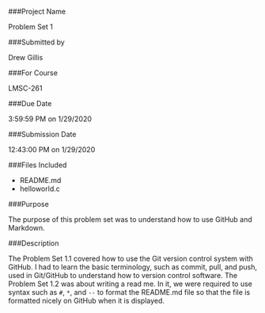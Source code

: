 ###Project Name

Problem Set 1

###Submitted by

Drew Gillis

###For Course

LMSC-261

###Due Date

3:59:59 PM on 1/29/2020

###Submission Date

12:43:00 PM on 1/29/2020

###Files Included

* README.md
* helloworld.c

###Purpose

The purpose of this problem set was to understand how to use GitHub and Markdown.

###Description

The Problem Set 1.1 covered how to use the Git version control system with GitHub. I had to learn the basic terminology, such as commit, pull, and push, used in Git/GitHub to understand how to version control software. The Problem Set 1.2 was about writing a read me. In it, we were required to use syntax such as `#`, `*`, and `--` to format the README.md file so that the file is formatted nicely on GitHub when it is displayed.